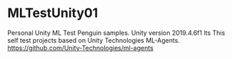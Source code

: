 # MLTestUnity01
Personal Unity ML Test Penguin samples. Unity version 2019.4.6f1 lts
This self test projects based on Unity Technologies ML-Agents.
https://github.com/Unity-Technologies/ml-agents
